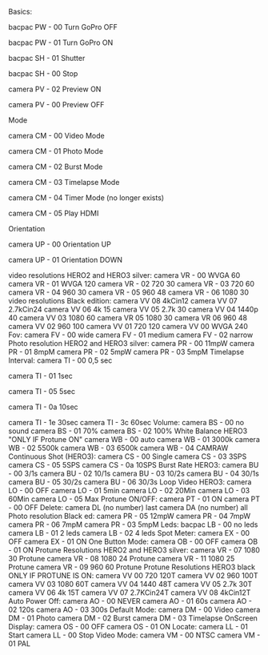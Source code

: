 Basics:

bacpac PW - 00 Turn GoPro OFF

bacpac PW - 01 Turn GoPro ON

bacpac SH - 01 Shutter

bacpac SH - 00 Stop

camera PV - 02 Preview ON

camera PV - 00 Preview OFF

Mode

camera CM - 00 Video Mode

camera CM - 01 Photo Mode

camera CM - 02 Burst Mode

camera CM - 03 Timelapse Mode

camera CM - 04 Timer Mode (no longer exists)

camera CM - 05 Play HDMI

Orientation

camera UP - 00 Orientation UP

camera UP - 01 Orientation DOWN

video resolutions HERO2 and HERO3 silver:
camera VR - 00 WVGA 60
camera VR - 01 WVGA 120
camera VR - 02 720 30
camera VR - 03 720 60
camera VR - 04 960 30
camera VR - 05 960 48
camera VR - 06 1080 30
video resolutions Black edition:
camera VV 08 4kCin12
camera VV 07 2.7kCin24
camera VV 06 4k 15
camera VV 05 2.7k 30
camera VV 04 1440p 40
camera VV 03 1080 60
camera VR 05 1080 30
camera VR 06 960 48
camera VV 02 960 100
camera VV 01 720 120
camera VV 00 WVGA 240
Fov:
camera FV - 00 wide
camera FV - 01 medium
camera FV - 02 narrow
Photo resolution HERO2 and HERO3 silver:
camera PR - 00 11mpW
camera PR - 01 8mpM
camera PR - 02 5mpW
camera PR - 03 5mpM
Timelapse Interval:
camera TI - 00 0,5 sec

camera TI - 01 1sec

camera TI - 05 5sec

camera TI - 0a 10sec

camera TI - 1e 30sec
camera TI - 3c 60sec
Volume:
camera BS - 00 no sound
camera BS - 01 70%
camera BS - 02 100%
White Balance HERO3 "ONLY IF Protune ON"
camera WB - 00 auto
camera WB - 01 3000k
camera WB - 02 5500k
camera WB - 03 6500k
camera WB - 04 CAMRAW
Continuous Shot (HERO3):
camera CS - 00 Single
camera CS - 03 3SPS
camera CS - 05 5SPS
camera CS - 0a 10SPS
Burst Rate HERO3:
camera BU - 00 3/1s
camera BU - 02 10/1s
camera BU - 03 10/2s
camera BU - 04 30/1s
camera BU - 05 30/2s
camera BU - 06 30/3s
Loop Video HERO3:
camera LO - 00 OFF
camera LO - 01 5min
camera LO - 02 20Min
camera LO - 03 60Min
camera LO - 05 Max
Protune ON/OFF:
camera PT - 01 ON
camera PT - 00 OFF
Delete:
camera DL (no number) last
camera DA (no number) all
Photo resolution Black ed:
camera PR - 05 12mpW
camera PR - 04 7mpW
camera PR - 06 7mpM
camera PR - 03 5mpM
Leds:
bacpac LB - 00 no leds
camera LB - 01 2 leds
camera LB - 02 4 leds
Spot Meter:
camera EX - 00 OFF
camera EX - 01 ON
One Button Mode:
camera OB - 00 OFF
camera OB - 01 ON
Protune Resolutions HERO2 and HERO3 silver:
camera VR - 07 1080 30 Protune
camera VR - 08 1080 24 Protune
camera VR - 11 1080 25 Protune
camera VR - 09 960 60 Protune
Protune Resolutions HERO3 black ONLY IF PROTUNE IS ON:
camera VV 00 720 120T
camera VV 02 960 100T
camera VV 03 1080 60T
camera VV 04 1440 48T
camera VV 05 2.7k 30T
camera VV 06 4k 15T
camera VV 07 2.7KCin24T
camera VV 08 4kCin12T
Auto Power Off:
camera AO - 00 NEVER
camera AO - 01 60s
camera AO - 02 120s
camera AO - 03 300s
Default Mode:
camera DM - 00 Video
camera DM - 01 Photo
camera DM - 02 Burst
camera DM - 03 Timelapse
OnScreen Display:
camera OS - 00 OFF
camera OS - 01 ON
Locate:
camera LL - 01 Start
camera LL - 00 Stop
Video Mode:
camera VM - 00 NTSC
camera VM - 01 PAL
